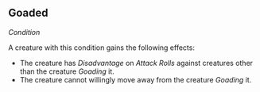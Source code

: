 ## Goaded
*Condition*  

<!-- disadvantage on attack rolls against anyone other than the goader and you can't voluntarily move away from the goader - @mysterious1001 -->

A creature with this condition gains the following effects:
* The creature has *Disadvantage* on *Attack Rolls* against creatures other than the creature *Goading* it.
* The creature cannot willingly move away from the creature *Goading* it.
